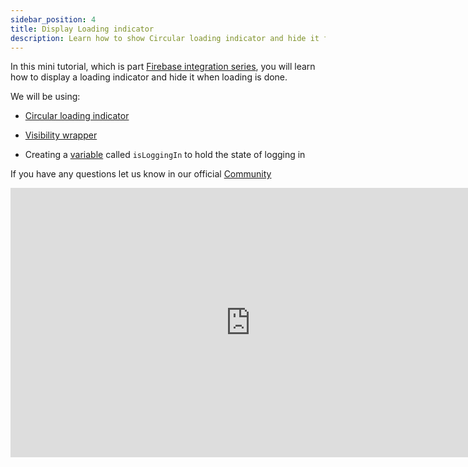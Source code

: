```yaml
---
sidebar_position: 4
title: Display Loading indicator 
description: Learn how to show Circular loading indicator and hide it for a case such as loading or signing-in
---
```


In this mini tutorial, which is part [Firebase integration series](https://www.youtube.com/playlist?list=PLVhnHv8Cdhz-ymSW3mSG1ciO1HQeIfAEo), you will learn how to display a loading indicator and hide it when loading is done.

We will be using:
- [Circular loading indicator](../ui/widgets/widget_desc/loading_circular.md)
- [Visibility wrapper](../ui/wrappers/visibility.md)

- Creating a [variable](../variables/local_variables/using_vars.md) called `isLoggingIn` to hold the state of logging in

If you have any questions let us know in our official [Community](https://community.nowa.dev)

<iframe width="767" height="431" src="https://www.youtube.com/embed/YdMtODwGURw?list=PLVhnHv8Cdhz-ymSW3mSG1ciO1HQeIfAEo" title="Display a Loading Indicator while User is Logging in | Using Firebase and Nowa on a Flutter App" frameborder="0" allow="accelerometer; autoplay; clipboard-write; encrypted-media; gyroscope; picture-in-picture; web-share" referrerpolicy="strict-origin-when-cross-origin" allowfullscreen></iframe>